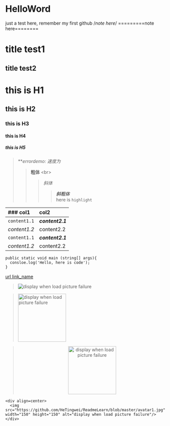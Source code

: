 # HelloWord

just a test here, remember my first github
/*note here*/
=========note here========

title test1
========

title test2
-------------------------------------

# this is H1
## this is H2
### this is H3
#### this is H4
##### this is H5

> ***errordemo: 速度为* <br>
>> **粗体** \<br>
>>> *斜体* <br>
> >>> ***斜粗体*** <br>
here is `highlight` <br>


|**### col1**|**col2**|
|:---|:---|
|`content1.1`|***content2.1***|
|*content1.2*|content2.2|
|`content1.1`|***content2.1***|
|*content1.2*|content2.2|



```
public static void main (string[] args){
  consloe.log('Hello, here is code');
}
```

[url link_name](http://baidu.com)
> ![display when load picture failure](https://github.com/HeTingwei/ReadmeLearn/blob/master/avatar1.jpg)

> <img src="https://github.com/HeTingwei/ReadmeLearn/blob/master/avatar1.jpg" width="150" height="150" alt="display when load picture failure"/>

> <div align=center><img src="https://github.com/HeTingwei/ReadmeLearn/blob/master/avatar1.jpg" width="150" height="150" alt="display when load picture failure"/></div>


```
<div align=center>
  <img src="https://github.com/HeTingwei/ReadmeLearn/blob/master/avatar1.jpg" width="150" height="150" alt="display when load picture failure"/>
</div>

```
